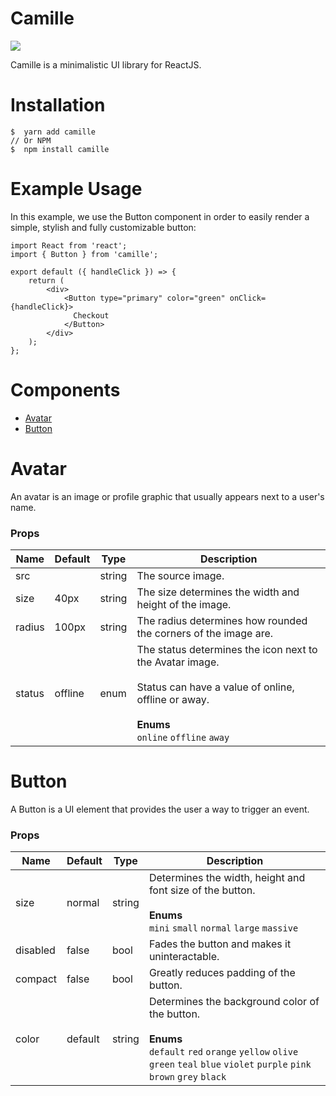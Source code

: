 # Camille

<a href="https://www.npmjs.com/package/camille" target="_blank"><img src="https://img.shields.io/npm/v/camille" /></a>

Camille is a minimalistic UI library for ReactJS.

# Installation

```
$  yarn add camille
// Or NPM
$  npm install camille
```

# Example Usage

In this example, we use the Button component in order to easily render a simple, stylish and fully customizable button:
```
import React from 'react';
import { Button } from 'camille';

export default ({ handleClick }) => {
    return (
        <div>
            <Button type="primary" color="green" onClick={handleClick}>
              Checkout
            </Button>
        </div>
    );
};
```

# Components

* [Avatar](#avatar)
* [Button](#button)

# Avatar

An avatar is an image or profile graphic that usually appears next to a user's name.

### Props
| Name   	| Default 	| Type   	| Description                                                                                                 	|
|--------	|---------	|--------	|-------------------------------------------------------------------------------------------------------------	|
| src    	|         	| string 	| The source image.                                                                                           	|
| size   	| 40px    	| string 	| The size determines the width and height of the image.                                                      	|
| radius 	| 100px   	| string 	| The radius determines how rounded the corners of the image are.                                             	|
| status 	| offline 	| enum   	| The status determines the icon next to the Avatar image.<br><br>Status can have a value of online, offline or away.<br><br>**Enums**<br>`online` `offline` `away`  	|

# Button

A Button is a UI element that provides the user a way to trigger an event.

### Props
| Name     	| Default 	| Type   	| Description                                                                                                                                                                        	|
|----------	|---------	|--------	|------------------------------------------------------------------------------------------------------------------------------------------------------------------------------------	|
| size     	| normal  	| string 	| Determines the width, height and font size of the button.<br><br>**Enums**<br>`mini` `small` `normal` `large` `massive`                                                            	|
| disabled 	| false   	| bool   	| Fades the button and makes it uninteractable.                                                                                                                                      	|
| compact  	| false   	| bool   	| Greatly reduces padding of the button.                                                                                                                                             	|
| color    	| default 	| string 	| Determines the background color of the button.<br><br>**Enums**<br>`default` `red` `orange` `yellow` `olive` `green` `teal` `blue` `violet` `purple` `pink` `brown` `grey` `black` 	|

